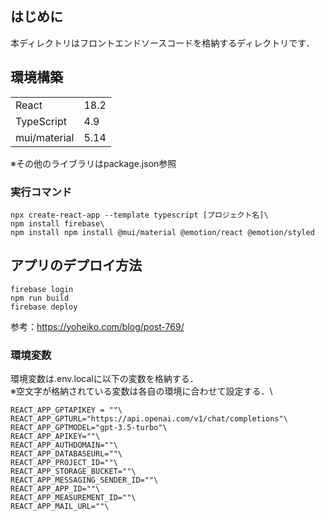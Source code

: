 ## はじめに
本ディレクトリはフロントエンドソースコードを格納するディレクトリです．

## 環境構築
|              |      |
| ------------ | ---- |
| React        | 18.2 |
| TypeScript   | 4.9  |
| mui/material | 5.14 |

※その他のライブラリはpackage.json参照

### 実行コマンド
```
npx create-react-app --template typescript [プロジェクト名]\
npm install firebase\
npm install npm install @mui/material @emotion/react @emotion/styled
```

## アプリのデプロイ方法
```
firebase login
npm run build
firebase deploy
```

参考：<https://yoheiko.com/blog/post-769/>

### 環境変数
環境変数は.env.localに以下の変数を格納する．\
※空文字が格納されている変数は各自の環境に合わせて設定する．\
```
REACT_APP_GPTAPIKEY = ""\
REACT_APP_GPTURL="https://api.openai.com/v1/chat/completions"\
REACT_APP_GPTMODEL="gpt-3.5-turbo"\
REACT_APP_APIKEY=""\
REACT_APP_AUTHDOMAIN=""\
REACT_APP_DATABASEURL=""\
REACT_APP_PROJECT_ID=""\
REACT_APP_STORAGE_BUCKET=""\
REACT_APP_MESSAGING_SENDER_ID=""\
REACT_APP_APP_ID=""\
REACT_APP_MEASUREMENT_ID=""\
REACT_APP_MAIL_URL=""\
```